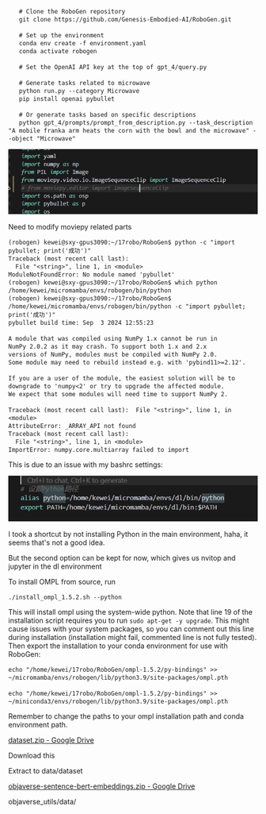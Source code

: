 ```
   # Clone the RoboGen repository
   git clone https://github.com/Genesis-Embodied-AI/RoboGen.git

   # Set up the environment
   conda env create -f environment.yaml
   conda activate robogen

   # Set the OpenAI API key at the top of gpt_4/query.py

   # Generate tasks related to microwave
   python run.py --category Microwave
   pip install openai pybullet 

   # Or generate tasks based on specific descriptions
   python gpt_4/prompts/prompt_from_description.py --task_description "A mobile franka arm heats the corn with the bowl and the microwave" --object "Microwave"
```

![](assets/2025-04-03-22-40-08-image.png)

Need to modify moviepy related parts

```ag-0-1inqkk4k9ag-1-1inqkk4kaag-0-1inqkk4k9ag-1-1inqkk4ka
(robogen) kewei@sxy-gpus3090:~/17robo/RoboGen$ python -c "import pybullet; print('成功')"
Traceback (most recent call last):
  File "<string>", line 1, in <module>
ModuleNotFoundError: No module named 'pybullet'
(robogen) kewei@sxy-gpus3090:~/17robo/RoboGen$ which python
/home/kewei/micromamba/envs/robogen/bin/python
(robogen) kewei@sxy-gpus3090:~/17robo/RoboGen$    /home/kewei/micromamba/envs/robogen/bin/python -c "import pybullet; print('成功')"
pybullet build time: Sep  3 2024 12:55:23

A module that was compiled using NumPy 1.x cannot be run in
NumPy 2.0.2 as it may crash. To support both 1.x and 2.x
versions of NumPy, modules must be compiled with NumPy 2.0.
Some module may need to rebuild instead e.g. with 'pybind11>=2.12'.

If you are a user of the module, the easiest solution will be to
downgrade to 'numpy<2' or try to upgrade the affected module.
We expect that some modules will need time to support NumPy 2.

Traceback (most recent call last):  File "<string>", line 1, in <module>
AttributeError: _ARRAY_API not found
Traceback (most recent call last):
  File "<string>", line 1, in <module>
ImportError: numpy.core.multiarray failed to import
```

This is due to an issue with my bashrc settings:

![](assets/2025-04-03-23-21-41-image.png)

I took a shortcut by not installing Python in the main environment, haha, it seems that's not a good idea.

But the second option can be kept for now, which gives us nvitop and jupyter in the dl environment

To install OMPL from source, run

    ./install_ompl_1.5.2.sh --python

This will install ompl using the system-wide python. Note that line 19 of the installation script requires you to run `sudo apt-get -y upgrade`. This might cause issues with your system packages, so you can comment out this line during installation (installation might fail, commented line is not fully tested). Then export the installation to your conda environment for use with RoboGen:

    echo "/home/kewei/17robo/RoboGen/ompl-1.5.2/py-bindings" >> ~/micromamba/envs/robogen/lib/python3.9/site-packages/ompl.pth
    
    echo "/home/kewei/17robo/RoboGen/ompl-1.5.2/py-bindings" >> ~/miniconda3/envs/robogen/lib/python3.9/site-packages/ompl.pth

Remember to change the paths to your ompl installation path and conda environment path.

[dataset.zip - Google Drive](https://drive.google.com/file/d/1d-1txzcg_ke17NkHKAolXlfDnmPePFc6/view)

Download this

Extract to data/dataset

[objaverse-sentence-bert-embeddings.zip - Google Drive](https://drive.google.com/file/d/1dFDpG3tlckTUSy7VYdfkNqtfVctpn3T6/view)

objaverse_utils/data/
